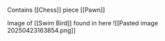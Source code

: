 Contains [[Chess]] piece [[Pawn]]

Image of [[Swim Bird]] found in here
![[Pasted image 20250423163854.png]]